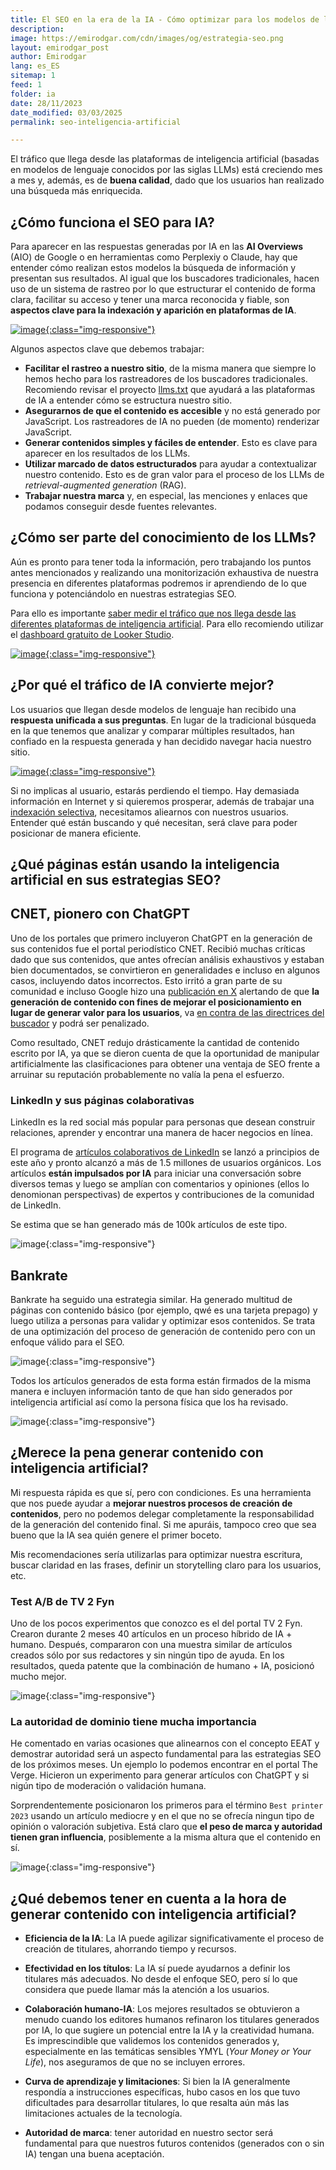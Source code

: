 ```yaml
---
title: El SEO en la era de la IA - Cómo optimizar para los modelos de lenguaje
description: 
image: https://emirodgar.com/cdn/images/og/estrategia-seo.png
layout: emirodgar_post
author: Emirodgar
lang: es_ES
sitemap: 1
feed: 1
folder: ia
date: 28/11/2023
date_modified: 03/03/2025
permalink: seo-inteligencia-artificial

--- 
```


El tráfico que llega desde las plataformas de inteligencia artificial (basadas en modelos de lenguaje conocidos por las siglas LLMs) está creciendo mes a mes y, además, es de **buena calidad**, dado que los usuarios han realizado una búsqueda más enriquecida.


## ¿Cómo funciona el SEO para IA?

Para aparecer en las respuestas generadas por IA en las **AI Overviews** (AIO) de Google o en herramientas como Perplexiy o Claude, hay que entender cómo realizan estos modelos la búsqueda de información y presentan sus resultados. Al igual que los buscadores tradicionales, hacen uso de un sistema de rastreo por lo que estructurar el contenido de forma clara, facilitar su acceso y tener una marca reconocida y fiable, son **aspectos clave para la indexación y aparición en plataformas de IA**. 

[![image](https://github.com/user-attachments/assets/3fe321b3-6652-4363-b443-05f8a8c82447){:class="img-responsive"}](https://lookerstudio.google.com/u/0/reporting/f3d67536-554f-40ef-a958-f08f7d45f568/page/p_3l3ng3jr6c)

Algunos aspectos clave que debemos trabajar:

 - **Facilitar el rastreo a nuestro sitio**, de la misma manera que siempre lo hemos hecho para los rastreadores de los buscadores tradicionales. Recomiendo revisar el proyecto [llms.txt](https://llmstxt.org/) que ayudará a las plataformas de IA a entender cómo se estructura nuestro sitio.
 - **Asegurarnos de que el contenido es accesible** y no está generado por JavaScript. Los rastreadores de IA no pueden (de momento) renderizar JavaScript.
 - **Generar contenidos simples y fáciles de entender**. Esto es clave para aparecer en los resultados de los LLMs.
 - **Utilizar marcado de datos estructurados** para ayudar a contextualizar nuestro contenido. Esto es de gran valor para el proceso de los LLMs de *retrieval-augmented generation* (RAG).
 - **Trabajar nuestra marca** y, en especial, las menciones y enlaces que podamos conseguir desde fuentes relevantes.

## ¿Cómo ser parte del conocimiento de los LLMs?

Aún es pronto para tener toda la información, pero trabajando los puntos antes mencionados y realizando una monitorización exhaustiva de nuestra presencia en diferentes plataformas podremos ir aprendiendo de lo que funciona y potenciándolo en nuestras estrategias SEO.

Para ello es importante [saber medir el tráfico que nos llega desde las diferentes plataformas de inteligencia artificial](https://newsletter.chuletaseo.com/p/analizar-el-trafico-de-ia-que-llega).
Para ello recomiendo utilizar el [dashboard gratuito de Looker Studio](https://lookerstudio.google.com/u/0/reporting/f3d67536-554f-40ef-a958-f08f7d45f568/page/p_3l3ng3jr6c).

[![image](https://github.com/user-attachments/assets/e67a2efd-54dd-46b0-8423-0b172c87b52f){:class="img-responsive"}](https://lookerstudio.google.com/u/0/reporting/f3d67536-554f-40ef-a958-f08f7d45f568/page/p_3l3ng3jr6c)


## ¿Por qué el tráfico de IA convierte mejor?

Los usuarios que llegan desde modelos de lenguaje han recibido una **respuesta unificada a sus preguntas**. En lugar de la tradicional búsqueda en la que tenemos que analizar y comparar múltiples resultados, han confiado en la respuesta generada y han decidido navegar hacia nuestro sitio. 

[![image](https://github.com/user-attachments/assets/e1ef74bd-2eca-41a5-a2de-4da855084745){:class="img-responsive"}](https://lookerstudio.google.com/u/0/reporting/f3d67536-554f-40ef-a958-f08f7d45f568/page/p_3l3ng3jr6c)

Si no implicas al usuario, estarás perdiendo el tiempo. Hay demasiada información en Internet y si quieremos prosperar, además de trabajar una [indexación selectiva](https://emirodgar.com/indexacion-selectiva), necesitamos aliearnos con nuestros usuarios. Entender qué están buscando y qué necesitan, será clave para poder posicionar de manera eficiente.

## ¿Qué páginas están usando la inteligencia artificial en sus estrategias SEO?

## CNET, pionero con ChatGPT

Uno de los portales que primero incluyeron ChatGPT en la generación de sus contenidos fue el portal periodístico CNET. Recibió muchas críticas dado que sus contenidos, que antes ofrecían análisis exhaustivos y estaban bien documentados, se convirtieron en generalidades e incluso en algunos casos, incluyendo datos incorrectos. Esto irritó a gran parte de su comunidad e incluso Google hizo una [publicación en X](https://twitter.com/searchliaison/status/1613465456429633536) alertando de que **la generación de contenido con fines de mejorar el posicionamiento en lugar de generar valor para los usuarios**, va [en contra de las directrices del buscador](https://developers.google.com/search/docs/fundamentals/creating-helpful-content?hl=es) y podrá ser penalizado.

Como resultado, CNET redujo drásticamente la cantidad de contenido escrito por IA, ya que se dieron cuenta de que la oportunidad de manipular artificialmente las clasificaciones para obtener una ventaja de SEO frente a arruinar su reputación probablemente no valía la pena el esfuerzo.

### LinkedIn y sus páginas colaborativas

LinkedIn es la red social más popular para personas que desean construir relaciones, aprender y encontrar una manera de hacer negocios en línea.

El programa de [artículos colaborativos de LinkedIn](https://www.linkedin.com/pulse/topics/home/) se lanzó a principios de este año y pronto alcanzó a más de 1.5 millones de usuarios orgánicos.
Los artículos **están impulsados por IA** para iniciar una conversación sobre diversos temas y luego se amplían con comentarios y opiniones (ellos lo denomionan perspectivas) de expertos y contribuciones de la comunidad de LinkedIn.

Se estima que se han generado más de 100k artículos de este tipo.

![image](https://github.com/Emirodgar/w-emirodgar-com/assets/4302127/cc88d3f2-ac98-4e42-8468-2a6b2e2990cf){:class="img-responsive"}

## Bankrate

Bankrate ha seguido una estrategia similar. Ha generado multitud de páginas con contenido básico (por ejemplo, qwé es una tarjeta prepago) y luego utiliza a personas para validar y optimizar esos contenidos. Se trata de una optimización del proceso de generación de contenido pero con un enfoque válido para el SEO.  

![image](https://github.com/Emirodgar/w-emirodgar-com/assets/4302127/d3dc0a8d-6062-4cac-a4d9-4cd23bb76685){:class="img-responsive"}

Todos los artículos generados de esta forma están firmados de la misma manera e incluyen información tanto de que han sido generados por inteligencia artificial así como la persona física que los ha revisado.

![image](https://github.com/Emirodgar/w-emirodgar-com/assets/4302127/b9c0f820-9e8a-463d-95a7-ad6d66c17274){:class="img-responsive"}

## ¿Merece la pena generar contenido con inteligencia artificial?

Mi respuesta rápida es que sí, pero con condiciones. Es una herramienta que nos puede ayudar a **mejorar nuestros procesos de creación de contenidos**, pero no podemos delegar completamente la responsabilidad de la generación del contenido final. Si me apuráis, tampoco creo que sea bueno que la IA sea quién genere el primer boceto.

Mis recomendaciones sería utilizarlas para optimizar nuestra escritura, buscar claridad en las frases, definir un storytelling claro para los usuarios, etc.

### Test A/B de TV 2 Fyn

Uno de los pocos experimentos que conozco es el del portal TV 2 Fyn. Crearon durante 2 meses 40 artículos en un proceso híbrido de IA + humano. Después, compararon con una muestra similar de artículos creados sólo por sus redactores y sin ningún tipo de ayuda.
En los resultados, queda patente que la combinación de humano + IA, posicionó mucho mejor.

![image](https://github.com/Emirodgar/w-emirodgar-com/assets/4302127/6019b3f1-e116-405d-a620-0ac09d51af6c){:class="img-responsive"}

### La autoridad de dominio tiene mucha importancia

He comentado en varias ocasiones que alinearnos con el concepto EEAT y demostrar autoridad será un aspecto fundamental para las estrategias SEO de los próximos meses.
Un ejemplo lo podemos encontrar en el portal The Verge. Hicieron un experimento para generar artículos con ChatGPT y si nigún tipo de moderación o validación humana.

Sorprendentemente posicionaron los primeros para el término `Best printer 2023` usando un artículo mediocre y en el que no se ofrecía ningun tipo de opinión o valoración subjetiva.
Está claro que **el peso de marca y autoridad tienen gran influencia**, posiblemente a la misma altura que el contenido en sí. 

![image](https://github.com/Emirodgar/w-emirodgar-com/assets/4302127/d1f97ffa-57e8-4d56-955e-bbf254344b38){:class="img-responsive"}

## ¿Qué debemos tener en cuenta a la hora de generar contenido con inteligencia artificial?

- **Eficiencia de la IA**: La IA puede agilizar significativamente el proceso de creación de titulares, ahorrando tiempo y recursos.

- **Efectividad en los títulos**: La IA sí puede ayudarnos a definir los titulares más adecuados. No desde el enfoque SEO, pero sí lo que considera que puede llamar más la atención a los usuarios.

- **Colaboración humano-IA**: Los mejores resultados se obtuvieron a menudo cuando los editores humanos refinaron los titulares generados por IA, lo que sugiere un potencial entre la IA y la creatividad humana. Es imprescindible que validemos los contenidos generados y, especialmente en las temáticas sensibles YMYL (*Your Money or Your Life*), nos aseguramos de que no se incluyen errores.

- **Curva de aprendizaje y limitaciones**: Si bien la IA generalmente respondía a instrucciones específicas, hubo casos en los que tuvo dificultades para desarrollar titulares, lo que resalta aún más las limitaciones actuales de la tecnología.

- **Autoridad de marca**: tener autoridad en nuestro sector será fundamental para que nuestros futuros contenidos (generados con o sin IA) tengan una buena aceptación.


